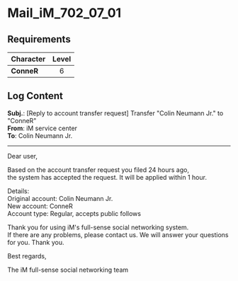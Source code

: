 # Mail_iM_702_07_01
## Requirements
|Character |Level|
|----------|:---:|
|**ConneR**|  6  |

## Log Content
**Subj.**: [Reply to account transfer request] Transfer "Colin Neumann Jr." to "ConneR"<br>
**From**: iM service center<br>
**To**: Colin Neumann Jr.
___

Dear user,

Based on the account transfer request you filed 24 hours ago,<br>
the system has accepted the request. It will be applied within 1 hour. 

Details:<br>
Original account: Colin Neumann Jr.<br>
New account: ConneR<br>
Account type: Regular, accepts public follows

Thank you for using iM's full\-sense social networking system.<br>
If there are any problems, please contact us. We will answer your questions for you. Thank you.

Best regards,

The iM full\-sense social networking team